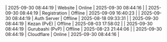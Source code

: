 | 2025-09-30 08:44:19 | Website | Online | 2025-09-30 08:44:16 |
| 2025-09-30 08:44:19 | Registration | Offline | 2025-09-09 16:40:23 |
| 2025-09-30 08:44:19 | Auth Server | Offline | 2025-08-18 09:33:31 |
| 2025-09-30 08:44:19 | Kezan (PvE) | Offline | 2025-08-03 17:58:02 |
| 2025-09-30 08:44:19 | Gurubashi (PvP) | Offline | 2025-08-23 21:44:06 |
| 2025-09-30 08:44:19 | Cloudflare | Online | 2025-09-30 08:44:16 |
